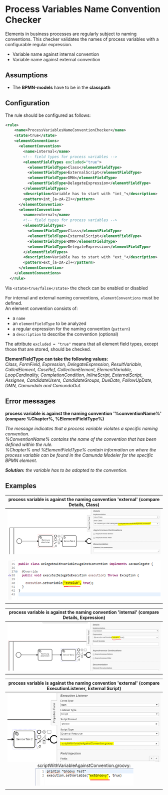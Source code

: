 Process Variables Name Convention Checker
=================================
Elements in business processes are regularly subject to naming conventions. This checker validates the names of process variables with a configurable regular expression.

- Variable name against internal convention
- Variable name against external convention

## Assumptions
- The **BPMN-models** have to be in the **classpath**

## Configuration
The rule should be configured as follows:
```xml
<rule>
    <name>ProcessVariablesNameConventionChecker</name>
    <state>true</state>
    <elementConventions>
      <elementConvention>
        <name>internal</name>
        <!-- field types for process variables -->
        <elementFieldTypes excluded="true">
          <elementFieldType>Class</elementFieldType>
          <elementFieldType>ExternalScript</elementFieldType>
          <elementFieldType>DMN</elementFieldType>
          <elementFieldType>DelegateExpression</elementFieldType>
        </elementFieldTypes>
        <description>Variable has to start with "int_"</description>
        <pattern>int_[a-zA-Z]+</pattern>
      </elementConvention>
      <elementConvention>
        <name>external</name>
        <!-- field types for process variables -->
        <elementFieldTypes>
          <elementFieldType>Class</elementFieldType>
          <elementFieldType>ExternalScript</elementFieldType>
          <elementFieldType>DMN</elementFieldType>
          <elementFieldType>DelegateExpression</elementFieldType>
        </elementFieldTypes>
        <description>Variable has to start with "ext_"</description>
        <pattern>ext_[a-zA-Z]+</pattern>
      </elementConvention>
    </elementConventions>
  </rule>
```

Via `<state>true/false</state>` the check can be enabled or disabled

For internal and external naming conventions, `elementConventions` must be defined.<br/>
An element convention consists of:
- a `name`
- an `elementFieldType` to be analyzed
- a regular expression for the naming convention (`pattern`)
- a `description` to describe the convention (optional)

The attribute `excluded = "true"` means that all element field types, except those that are stored, should be checked.

**ElementFieldType can take the following values:**<br/> 
_Class, FormField, Expression, DelegateExpression, ResultVariable, CalledElement, CaseRef, CollectionElement, ElementVariable,_ 
_LoopCardinality, CompletionCondition, InlineScript, ExternalScript, Assignee, CandidateUsers, CandidateGroups, DueDate, FollowUpDate, DMN, CamundaIn and CamundaOut._ 


## Error messages
**process variable is against the naming convention '%conventionName%' (compare %Chapter%, %ElementFieldType%)**

_The message indicates that a process variable violates a specific naming convention._<br/>
_%ConventionName% contains the name of the convention that has been defined within the rule._<br/>
_%Chapter% and %ElementFieldType% contain information on where the process variable can be found in the Camunda Modeler for the specific BPMN element._


_**Solution:** the variable has to be adapted to the convention._


## Examples

| **process variable is against the naming convention 'external' (compare Details, Class)**              | 
|:------------------------------------------------------------------------------------------------------:| 
|![Java class definition](img/ProcessVariablesNameConventionChecker_extBlubBpmn.PNG "BPMN model") <br/><br/>  ![Delegate with variables against convention](img/ProcessVariablesNameConventionChecker_extBlub.PNG "extBlub against naming convention") |
| |

| **process variable is against the naming convention 'internal' (compare Details, Expression)**         | 
|:------------------------------------------------------------------------------------------------------:| 
|![internal variable against convention](img/ProcessVariablesNameConventionChecker_internal.PNG "intHallo against naming convention")              |
| |

| **process variable is against the naming convention 'external' (compare ExecutionListener, External Script)**| 
|:------------------------------------------------------------------------------------------------------------:| 
|![script definition](img/ProcessVariablesNameConventionChecker_script_Bpmn.PNG "BPMN model") <br/>scriptWithVariableAgainstConvention.groovy: <br/>  ![script with variable against convention](img/ProcessVariablesNameConventionChecker_script.PNG "extGroovy against naming convention") |
| |

